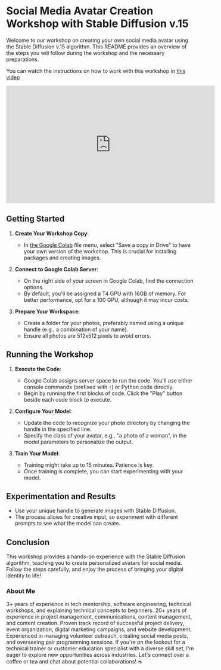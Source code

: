 # Social Media Avatar Creation Workshop with Stable Diffusion v.15

Welcome to our workshop on creating your own social media avatar using the Stable Diffusion v.15 algorithm. This README provides an overview of the steps you will follow during the workshop and the necessary preparations.

You can watch the instructions on how to work with this workshop in [this video](https://youtu.be/G_KItiX1CDI?si=YTb3U-iztx7jF7kC)

<iframe width="560" height="315" src="https://www.youtube.com/embed/G_KItiX1CDI?si=YTb3U-iztx7jF7kC" title="YouTube video player" frameborder="0" allow="accelerometer; autoplay; clipboard-write; encrypted-media; gyroscope; picture-in-picture; web-share" allowfullscreen></iframe>

## Getting Started

1. **Create Your Workshop Copy**: 
   - In [the Google Colab](https://colab.research.google.com/github/Yosolita1978/AiWorkshop/blob/main/GenerativeAI_Workshop.ipynb) file menu, select "Save a copy in Drive" to have your own version of the workshop. This is crucial for installing packages and creating images.

2. **Connect to Google Colab Server**:
   - On the right side of your screen in Google Colab, find the connection options.
   - By default, you'll be assigned a T4 GPU with 16GB of memory. For better performance, opt for a 100 GPU, although it may incur costs.

3. **Prepare Your Workspace**:
   - Create a folder for your photos, preferably named using a unique handle (e.g., a combination of your name).
   - Ensure all photos are 512x512 pixels to avoid errors.

## Running the Workshop

1. **Execute the Code**:
   - Google Colab assigns server space to run the code. You'll use either console commands (prefixed with `!`) or Python code directly.
   - Begin by running the first blocks of code. Click the "Play" button beside each code block to execute.

2. **Configure Your Model**:
   - Update the code to recognize your photo directory by changing the handle in the specified line.
   - Specify the class of your avatar, e.g., "a photo of a woman", in the model parameters to personalize the output.

3. **Train Your Model**:
   - Training might take up to 15 minutes. Patience is key.
   - Once training is complete, you can start experimenting with your model.

## Experimentation and Results

- Use your unique handle to generate images with Stable Diffusion.
- The process allows for creative input, so experiment with different prompts to see what the model can create.

## Conclusion

This workshop provides a hands-on experience with the Stable Diffusion algorithm, teaching you to create personalized avatars for social media. Follow the steps carefully, and enjoy the process of bringing your digital identity to life!

### About Me

3+ years of experience in tech mentorship, software engineering, technical workshops, and explaining technical concepts to beginners. 20+ years of experience in project management, communications, content management, and content creation. Proven track record of successful project delivery, event organization, digital marketing campaigns, and website development. Experienced in managing volunteer outreach, creating social media posts, and overseeing pair programming sessions. If you're on the lookout for a technical trainer or customer education specialist with a diverse skill set, I'm eager to explore new opportunities across industries. Let's connect over a coffee or tea and chat about potential collaborations! ☕️

